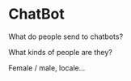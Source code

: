 # ChatBot

What do people send to chatbots?

What kinds of people are they?

Female / male, locale...
